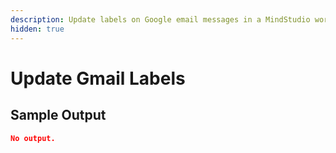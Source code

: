 ```yaml
---
description: Update labels on Google email messages in a MindStudio workflow
hidden: true
---
```


# Update Gmail Labels

## Sample Output

```json
No output.
```
